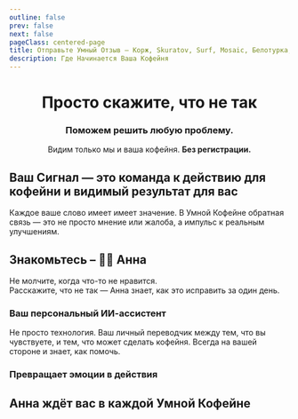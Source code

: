 ```yaml
---
outline: false
prev: false
next: false
pageClass: centered-page
title: Отправьте Умный Отзыв – Корж, Skuratov, Surf, Mosaic, Белотурка, Кэрри
description: Где Начинается Ваша Кофейня
---
```

<div align="center">

# Просто скажите, что не так
### Поможем решить любую проблему. 
Видим только мы и ваша кофейня. **Без регистрации.**<br>

</div>

<CoffeePointsSMR />

## Ваш Сигнал — это команда к действию для кофейни и видимый результат для вас

<SignalSteps />

Каждое ваше слово имеет имеет значение. В Умной Кофейне обратная связь — это не просто мнение или жалоба, а импульс к реальным улучшениям.

<SignalsYandexVSSignal />

## Знакомьтесь – 🦸‍♀️ Анна 

Не молчите, когда что-то не нравится. <br>
Расскажите, что не так — Анна знает, как это исправить за один день.

### Ваш персональный ИИ-ассистент

Не просто технология. Ваш личный переводчик между тем, что вы чувствуете, и тем, что может сделать кофейня. Всегда на вашей стороне и знает, как помочь.

<AnnaWithYou />

### Превращает эмоции в действия

<AnnaSpecsSignal />

## Анна ждёт вас в каждой Умной Кофейне

<AnnaFeelThePower />

